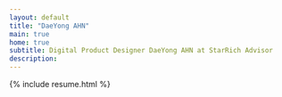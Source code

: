 ```yaml
---
layout: default
title: "DaeYong AHN"
main: true
home: true
subtitle: Digital Product Designer DaeYong AHN at StarRich Advisor
description:
---
```

  {% include resume.html %}
